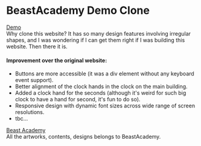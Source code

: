 # BeastAcademy Demo Clone

[Demo](https://cptdoraemon.github.io/beast-academy-clone/)  
Why clone this website? It has so many design features involving irregular shapes, 
and I was wondering if I can get them right if I was building this website. Then there it is.

#### Improvement over the original website:
* Buttons are more accessible (it was a div element without any keyboard event support).  
* Better alignment of the clock hands in the clock on the main building.
* Added a clock hand for the seconds (although it's weird for such big clock to have a hand for second, it's fun to do so).
* Responsive design with dynamic font sizes across wide range of screen resolutions.
* tbc...


[Beast Academy](https://beastacademy.com/demo/school)  
All the artworks, contents, designs belongs to BeastAcademy.
